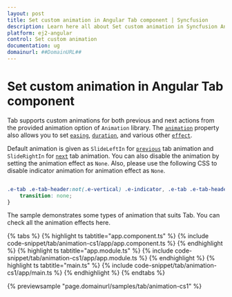```yaml
---
layout: post
title: Set custom animation in Angular Tab component | Syncfusion
description: Learn here all about Set custom animation in Syncfusion Angular Tab component of Syncfusion Essential JS 2 and more.
platform: ej2-angular
control: Set custom animation 
documentation: ug
domainurl: ##DomainURL##
---
```


# Set custom animation in Angular Tab component

Tab supports custom animations for both previous and next actions from the provided animation option of `Animation` library.
The [`animation`](https://ej2.syncfusion.com/angular/documentation/api/tab#animation) property also allows you to set [`easing`](https://ej2.syncfusion.com/angular/documentation/api/tab/tabActionSettings#easing), [`duration`](https://ej2.syncfusion.com/angular/documentation/api/tab/tabActionSettings#duration), and various other [`effect`](https://ej2.syncfusion.com/angular/documentation/api/tab/tabActionSettings#effect).

Default animation is given as `SlideLeftIn` for [`previous`](https://ej2.syncfusion.com/angular/documentation/api/tab/tabAnimationSettingsModel#previous) tab animation and `SlideRightIn` for [`next`](https://ej2.syncfusion.com/angular/documentation/api/tab/tabAnimationSettingsModel#next) tab animation.
You can also disable the animation by setting the animation effect as `None`. Also, please use the following CSS to disable indicator animation for animation effect as `None`.

```CSS

.e-tab .e-tab-header:not(.e-vertical) .e-indicator, .e-tab .e-tab-header.e-vertical .e-indicator {
    transition: none;
}

```

The sample demonstrates some types of animation that suits Tab. You can check all the animation effects here.

{% tabs %}
{% highlight ts tabtitle="app.component.ts" %}
{% include code-snippet/tab/animation-cs1/app/app.component.ts %}
{% endhighlight %}
{% highlight ts tabtitle="app.module.ts" %}
{% include code-snippet/tab/animation-cs1/app/app.module.ts %}
{% endhighlight %}
{% highlight ts tabtitle="main.ts" %}
{% include code-snippet/tab/animation-cs1/app/main.ts %}
{% endhighlight %}
{% endtabs %}
  
{% previewsample "page.domainurl/samples/tab/animation-cs1" %}
